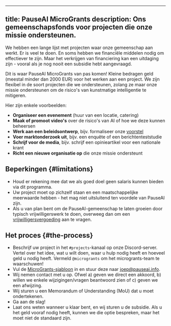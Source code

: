 

---
title: PauseAI MicroGrants
description: Ons gemeenschapsfonds voor projecten die onze missie ondersteunen.
---
We hebben een lange lijst met projecten waar onze gemeenschap aan werkt.
Er is veel te doen.
En soms hebben we financiële middelen nodig om effectiever te zijn.
Maar het verkrijgen van financiering kan een uitdaging zijn - vooral als je nog nooit een subsidie hebt aangevraagd.

Dit is waar PauseAI MicroGrants van pas komen!
Kleine bedragen geld (meestal minder dan 2000 EUR) voor het werken aan een project.
We zijn flexibel in de soort projecten die we ondersteunen, zolang ze maar onze missie ondersteunen om de risico's van kunstmatige intelligentie te mitigeren.

Hier zijn enkele voorbeelden:

- **Organiseer een evenement** (huur van een locatie, catering)
- **Maak of promoot video's** over de risico's van AI of hoe we deze kunnen beheersen
- **Werk aan een beleidsontwerp**, bijv. formaliseer onze [voorstel](/voorstel)
- **Voer marktonderzoek uit**, bijv. een enquête of een berichtenteststudie
- **Schrijf voor de media**, bijv. schrijf een opinieartikel voor een nationale krant
- **Richt een nieuwe organisatie op** die onze missie ondersteunt

## Beperkingen {#limitations}

- Houd er rekening mee dat we als goed doel geen salaris kunnen bieden via dit programma.
- Uw project moet op zichzelf staan en een maatschappelijke meerwaarde hebben - het mag niet uitsluitend ten voordele van PauseAI zijn.
- Als u van plan bent om de PauseAI-gemeenschap te laten groeien door typisch vrijwilligerswerk te doen, overweeg dan om een [vrijwilligersvergoeding](/vrijwilligersvergoedingen) aan te vragen.

## Het proces {#the-process}

- Beschrijf uw project in het `#projects`-kanaal op onze Discord-server. Vertel over het idee, wat u wilt doen, waar u hulp nodig heeft en hoeveel geld u nodig heeft. Vermeld `@microgrants` om het microgrants-team te waarschuwen!
- Vul de [MicroGrants-sjabloon](https://docs.google.com/document/d/1oPXezImarCY7MCYaT-lJb-uLNbbQ76O1FYNr-WTS6hI/edit?usp=sharing) in en stuur deze naar [joep@pauseai.info](mailto:joep@pauseai.info).
- Wij nemen contact met u op. Ofwel a) geven we direct een akkoord, b) willen we enkele wijzigingen/vragen beantwoord zien of c) geven we een afwijzing.
- Wij sturen u een Memorandum of Understanding (MoU) dat u moet ondertekenen.
- Ga aan de slag!
- Laat ons weten wanneer u klaar bent, en wij sturen u de subsidie. Als u het geld vooraf nodig heeft, kunnen we die optie bespreken, maar het moet niet de standaard zijn.